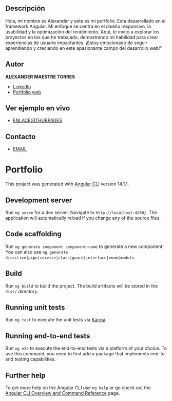 
## Descripción

Hola, mi nombre es Alexander y este es mi portfolio. Esta desarrollado en el framework Angular. Mi enfoque se centra en el diseño responsivo, la usabilidad y la optimización del rendimiento. Aquí, te invito a explorar los proyectos en los que he trabajado, demostrando mi habilidad para crear experiencias de usuario impactantes. ¡Estoy emocionado de seguir aprendiendo y creciendo en este apasionante campo del desarrollo web!"

## Autor
**ALEXANDER MAESTRE TORRES**

* [LinkedIn](https://www.linkedin.com/in/ajmaestre/)
* [Portfolio web](https://ajmaestre.github.io/portfolio/home)

## Ver ejemplo en vivo
- [ENLACEGITHUBPAGES](https://ajmaestre.github.io/portfolio/home)

## Contacto
- [EMAIL](ajmaestretorres@gmail.com)

# Portfolio

This project was generated with [Angular CLI](https://github.com/angular/angular-cli) version 14.1.1.

## Development server

Run `ng serve` for a dev server. Navigate to `http://localhost:4200/`. The application will automatically reload if you change any of the source files.

## Code scaffolding

Run `ng generate component component-name` to generate a new component. You can also use `ng generate directive|pipe|service|class|guard|interface|enum|module`.

## Build

Run `ng build` to build the project. The build artifacts will be stored in the `dist/` directory.

## Running unit tests

Run `ng test` to execute the unit tests via [Karma](https://karma-runner.github.io).

## Running end-to-end tests

Run `ng e2e` to execute the end-to-end tests via a platform of your choice. To use this command, you need to first add a package that implements end-to-end testing capabilities.

## Further help

To get more help on the Angular CLI use `ng help` or go check out the [Angular CLI Overview and Command Reference](https://angular.io/cli) page.
